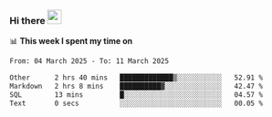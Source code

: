 ### Hi there <a href="https://www.gautamkrishnar.com/"><img src="https://media.giphy.com/media/hvRJCLFzcasrR4ia7z/giphy.gif" width="25px"></a>

📊 **This week I spent my time on**

<!--START_SECTION:waka-->

```txt
From: 04 March 2025 - To: 11 March 2025

Other      2 hrs 40 mins   █████████████▒░░░░░░░░░░░   52.91 %
Markdown   2 hrs 8 mins    ██████████▓░░░░░░░░░░░░░░   42.47 %
SQL        13 mins         █░░░░░░░░░░░░░░░░░░░░░░░░   04.57 %
Text       0 secs          ░░░░░░░░░░░░░░░░░░░░░░░░░   00.05 %
```

<!--END_SECTION:waka-->

